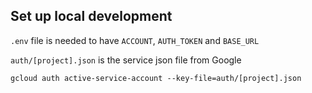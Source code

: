 ## Set up local development

`.env` file is needed to have `ACCOUNT`, `AUTH_TOKEN` and `BASE_URL`

`auth/[project].json` is the service json file from Google

```
gcloud auth active-service-account --key-file=auth/[project].json
```
